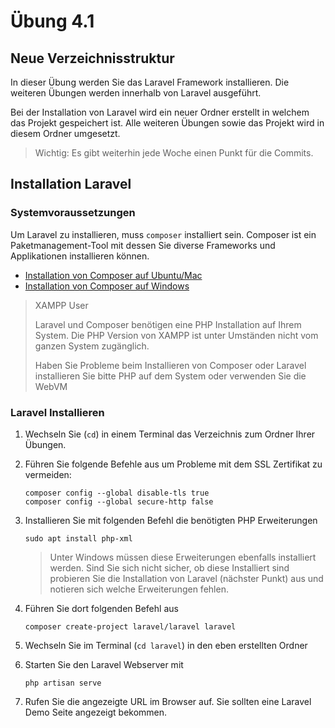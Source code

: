 # Übung 4.1 #

## Neue Verzeichnisstruktur ##

In dieser Übung werden Sie das Laravel Framework installieren. Die weiteren Übungen werden
innerhalb von Laravel ausgeführt.

Bei der Installation von Laravel wird ein neuer Ordner erstellt in welchem das Projekt gespeichert ist.
Alle weiteren Übungen sowie das Projekt wird in diesem Ordner umgesetzt.

> Wichtig: Es gibt weiterhin jede Woche einen Punkt für die Commits.

## Installation Laravel ##

### Systemvoraussetzungen ###

Um Laravel zu installieren, muss `composer` installiert sein. Composer ist ein Paketmanagement-Tool
mit dessen Sie diverse Frameworks und Applikationen installieren können.

- [Installation von Composer auf Ubuntu/Mac](https://getcomposer.org/download/)
- [Installation von Composer auf Windows](https://getcomposer.org/doc/00-intro.md#installation-windows)

> XAMPP User
> 
> Laravel und Composer benötigen eine PHP Installation auf Ihrem System. Die PHP Version von XAMPP ist unter Umständen
> nicht vom ganzen System zugänglich.
> 
> Haben Sie Probleme beim Installieren von Composer oder Laravel installieren Sie bitte PHP auf dem System oder verwenden Sie die WebVM

### Laravel Installieren ###

1. Wechseln Sie (`cd`) in einem Terminal das Verzeichnis zum Ordner Ihrer Übungen.

1. Führen Sie folgende Befehle aus um Probleme mit dem SSL Zertifikat zu vermeiden:

    ```shell script
    composer config --global disable-tls true
    composer config --global secure-http false
    ```

1. Installieren Sie mit folgenden Befehl die benötigten PHP Erweiterungen

    `sudo apt install php-xml`

    > Unter Windows müssen diese Erweiterungen ebenfalls installiert werden. Sind Sie sich nicht sicher, ob diese Installiert sind
    > probieren Sie die Installation von Laravel (nächster Punkt) aus und notieren sich welche Erweiterungen fehlen.

1. Führen Sie dort folgenden Befehl aus

    `composer create-project laravel/laravel laravel`

1. Wechseln Sie im Terminal (`cd laravel`) in den eben erstellten Ordner

1. Starten Sie den Laravel Webserver mit

    `php artisan serve`
   
1. Rufen Sie die angezeigte URL im Browser auf. Sie sollten eine Laravel Demo Seite angezeigt bekommen.